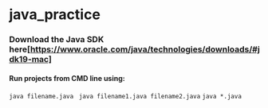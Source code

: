 # java_practice

### Download the Java SDK here[https://www.oracle.com/java/technologies/downloads/#jdk19-mac]


#### Run projects from CMD line using:
``` java filename.java ```
``` java filename1.java filename2.java```
``` java *.java ```
